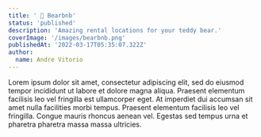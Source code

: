 ```yaml
---
title: ' 🧸 Bearbnb'
status: 'published'
description: 'Amazing rental locations for your teddy bear.'
coverImage: '/images/bearbnb.png'
publishedAt: '2022-03-17T05:35:07.322Z'
author:
  name: Andre Vitorio
---
```


Lorem ipsum dolor sit amet, consectetur adipiscing elit, sed do eiusmod tempor incididunt ut labore et dolore magna aliqua. Praesent elementum facilisis leo vel fringilla est ullamcorper eget. At imperdiet dui accumsan sit amet nulla facilities morbi tempus. Praesent elementum facilisis leo vel fringilla. Congue mauris rhoncus aenean vel. Egestas sed tempus urna et pharetra pharetra massa massa ultricies.
